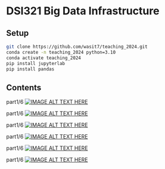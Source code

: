 # DSI321 Big Data Infrastructure

## Setup
```bash
git clone https://github.com/wasit7/teaching_2024.git
conda create -n teaching_2024 python=3.10
conda activate teaching_2024
pip install jupyterlab
pip install pandas
```

## Contents
part1/6
[![IMAGE ALT TEXT HERE](https://img.youtube.com/vi/1BETe9_cHLc/0.jpg)](https://www.youtube.com/watch?v=1BETe9_cHLc)

part1/6
[![IMAGE ALT TEXT HERE](https://img.youtube.com/vi/gIJnhiMtcvw/0.jpg)](https://www.youtube.com/watch?v=gIJnhiMtcvw)

part1/6
[![IMAGE ALT TEXT HERE](https://img.youtube.com/vi/LvkqFooMI-U/0.jpg)](https://www.youtube.com/watch?v=LvkqFooMI-U)

part1/6
[![IMAGE ALT TEXT HERE](https://img.youtube.com/vi/3P0fPmHTHvQ/0.jpg)](https://www.youtube.com/watch?v=3P0fPmHTHvQ)

part1/6
[![IMAGE ALT TEXT HERE](https://img.youtube.com/vi/iKjER70mxk0/0.jpg)](https://www.youtube.com/watch?v=iKjER70mxk0)

part1/6
[![IMAGE ALT TEXT HERE](https://img.youtube.com/vi/A9nLjQh4pxI/0.jpg)](https://www.youtube.com/watch?v=A9nLjQh4pxI)
